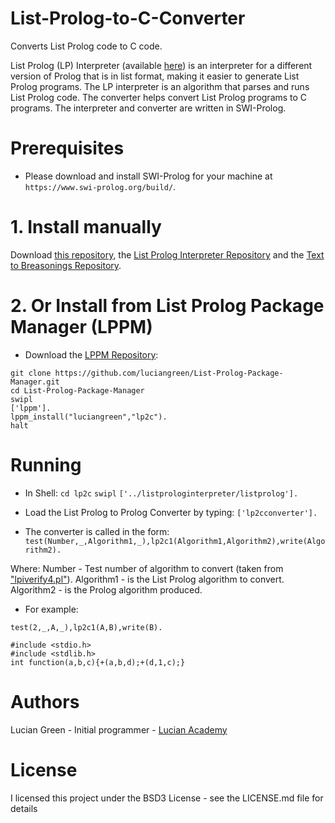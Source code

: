 # List-Prolog-to-C-Converter

Converts List Prolog code to C code.

List Prolog (LP) Interpreter (available <a href="https://github.com/luciangreen/listprologinterpreter">here</a>) is an interpreter for a different version of Prolog that is in list format, making it easier to generate List Prolog programs. The LP interpreter is an algorithm that parses and runs List Prolog code. The converter helps convert List Prolog programs to C programs.  The interpreter and converter are written in SWI-Prolog.


# Prerequisites

* Please download and install SWI-Prolog for your machine at `https://www.swi-prolog.org/build/`.

# 1. Install manually

Download <a href="http://github.com/luciangreen/lp2c/">this repository</a>, the <a href="https://github.com/luciangreen/listprologinterpreter">List Prolog Interpreter Repository</a> and the <a href="https://github.com/luciangreen/Text-to-Breasonings">Text to Breasonings Repository</a>.

# 2. Or Install from List Prolog Package Manager (LPPM)

* Download the <a href="https://github.com/luciangreen/List-Prolog-Package-Manager">LPPM Repository</a>:

```
git clone https://github.com/luciangreen/List-Prolog-Package-Manager.git
cd List-Prolog-Package-Manager
swipl
['lppm'].
lppm_install("luciangreen","lp2c").
halt
```

# Running

* In Shell:
`cd lp2c`
`swipl`
`['../listprologinterpreter/listprolog'].`    

* Load the List Prolog to Prolog Converter by typing:
`['lp2cconverter'].`

* The converter is called in the form:
`test(Number,_,Algorithm1,_),lp2c1(Algorithm1,Algorithm2),write(Algorithm2).`

Where:
Number - Test number of algorithm to convert (taken from <a href="https://github.com/luciangreen/listprologinterpreter/blob/master/lpiverify4.pl">"lpiverify4.pl"</a>).
Algorithm1 - is the List Prolog algorithm to convert.
Algorithm2 - is the Prolog algorithm produced.

* For example:
```
test(2,_,A,_),lp2c1(A,B),write(B).

#include <stdio.h>
#include <stdlib.h>
int function(a,b,c){+(a,b,d);+(d,1,c);}

```

# Authors

Lucian Green - Initial programmer - <a href="https://www.lucianacademy.com/">Lucian Academy</a>

# License

I licensed this project under the BSD3 License - see the LICENSE.md file for details
